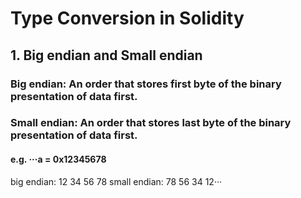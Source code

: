 # Type Conversion in Solidity
## 1. Big endian and Small endian
### Big endian: An order that stores first byte of the binary presentation of data first.
### Small endian: An order that stores last byte of the binary presentation of data first.
#### e.g. ···a = 0x12345678  
big endian: 12 34 56 78
small endian: 78 56 34 12···
